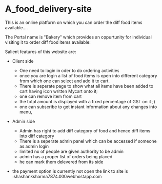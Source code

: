 # A_food_delivery-site
This is an online platform on which you can order the diff food items available....

The Portal name is "Bakery" which provides an oppurtunity for individual visiting it to order diff food items available:

Salient features of this website are:
* Client side
  * One need to login in oder to do ordering activities
  * once you are login a list of food items is open into different category from which one can select and add it to cart.
  * There is seperate page to show what all items have been added to cart having icon written Mycart onto it;
  * one can remove item from cart 
  * the total amount is displayed with a fixed percentage of GST on it ;)
  * one can subscribe to get instant information about any changes into menu,

* Admin side
  * Admin has right to add diff category of food and hence diff items into diff category
  * There is a seperate admin panel which can be accessed if someone as admin login
  * limited no of people are given authority to be admin 
  * admin has a proper list of orders being placed
  * he can mark them delevered from its side
  
* the payment option is currently not open 
the link to site is :shashanksharma7874.000webhostapp.com
    

